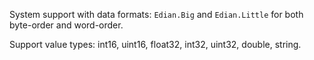 System support with data formats: `Edian.Big` and `Edian.Little` for both byte-order and word-order.

Support value types: int16, uint16, float32, int32, uint32, double, string.


